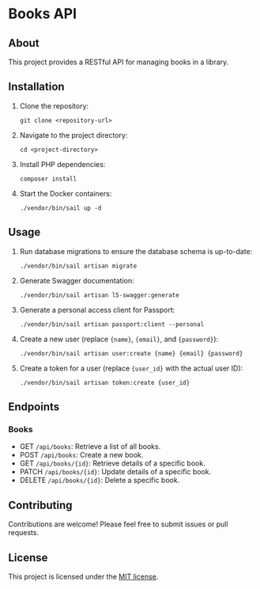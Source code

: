 # Books API

## About

This project provides a RESTful API for managing books in a library.

## Installation

1. Clone the repository:

   `git clone <repository-url>`

2. Navigate to the project directory:

   `cd <project-directory>`

3. Install PHP dependencies:

   `composer install`

4. Start the Docker containers:

   `./vendor/bin/sail up -d`

## Usage

1. Run database migrations to ensure the database schema is up-to-date:

   `./vendor/bin/sail artisan migrate`

2. Generate Swagger documentation:

   `./vendor/bin/sail artisan l5-swagger:generate`

3. Generate a personal access client for Passport:

   `./vendor/bin/sail artisan passport:client --personal`

4. Create a new user (replace `{name}`, `{email}`, and `{password}`):

   `./vendor/bin/sail artisan user:create {name} {email} {password}`

5. Create a token for a user (replace `{user_id}` with the actual user ID):

   `./vendor/bin/sail artisan token:create {user_id}`

## Endpoints

### Books

- GET `/api/books`: Retrieve a list of all books.
- POST `/api/books`: Create a new book.
- GET `/api/books/{id}`: Retrieve details of a specific book.
- PATCH `/api/books/{id}`: Update details of a specific book.
- DELETE `/api/books/{id}`: Delete a specific book.

## Contributing

Contributions are welcome! Please feel free to submit issues or pull requests.

## License

This project is licensed under the [MIT license](https://opensource.org/licenses/MIT).
